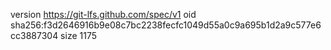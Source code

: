 version https://git-lfs.github.com/spec/v1
oid sha256:f3d2646916b9e08c7bc2238fecfc1049d55a0c9a695b1d2a9c577e6cc3887304
size 1175
